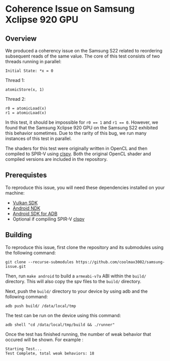 # Coherence Issue on Samsung Xclipse 920 GPU
## Overview
We produced a coherency issue on the Samsung S22 related to reordering subsequent reads of the same value. The core of this test consists of two threads running in parallel: 

`Initial State: *x = 0`

Thread 1:
```
atomicStore(x, 1)
```

Thread 2: 
```
r0 = atomicLoad(x)
r1 = atomicLoad(x)
```

In this test, it should be impossible for `r0 == 1` and `r1 == 0`. However, we found that the Samsung Xclipse 920 GPU on the Samsung S22 exhibited this behavior sometimes. Due to the rarity of this bug, we run many instances of this test in parallel.

The shaders for this test were originally written in OpenCL and then compiled to SPIR-V using [clspv](https://github.com/google/clspv). Both the original OpenCL shader and compiled versions are included in the repository. 

## Prerequistes
To reproduce this issue, you will need these dependencies installed on your machine:
- [Vulkan SDK](https://vulkan.lunarg.com/sdk/home)
- [Android NDK](https://developer.android.com/ndk/downloads)
- [Android SDK for ADB](https://developer.android.com/tools/releases/platform-tools#downloads.html)
- Optional if compiling SPIR-V [clspv](https://github.com/google/clspv)
  
## Building 
To reproduce this issue, first clone the repository and its submodules using the following command:
```
git clone --recurse-submodules https://github.com/coolmax3002/samsung-issue.git
```

Then, run `make android` to build a `armeabi-v7a` ABI within the `build/` directory. This will also copy the spv files to the `build/` directory. 

Next, push the `build/` directory to your device by using adb and the following command: 
```
adb push build/ /data/local/tmp
```

The test can be run on the device using this command:
```
adb shell "cd /data/local/tmp/build && ./runner"
```

Once the test has finished running, the number of weak behavior that occured will be shown. For example :
```
Starting Test...
Test Complete, total weak behaviors: 18
```







